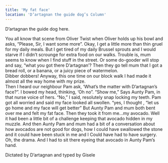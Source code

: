 ```yaml
---
title: 'My fat face'
location: 'D’artagnan the guide dog’s Column'
---
```

D’artagnan the guide dog here.

You all know that scene from Oliver Twist when Oliver holds up his bowl and asks, “Please, Sir, I want some more”.
Okay, I get a little more than thin gruel for my daily meals. But I get tired of my daily Brussel sprouts and I would starve if I didn’t scrounge for extra food on our walks.
Trouble is, mum seems to know when I find stuff in the street.  Or some do-gooder will stop and say, “what you got there D’artagnan’?
Then they go tell mum that I got a bread roll, or a banana, or a juicy piece of watermelon.  
Dibber dobbers!
Anyway, this one time on our block walk I had made it almost all the way home with my prize.   
Then I heard our neighbour Pam ask, ‘What’s the matter with D’artagnan’s face?”.
I bowed my head, thinking, ‘Oh no”.
“Show me,” Says Aunty Pam, in that nurse voice of hers.
“No,” I said, resolutely snap locking my teeth.
Pam got all worried and said my face looked all swollen.
“yes, I thought , “let us go home and my face will get better”
 But Aunty Pam and mum both bent over me and felt my fat face. Then they took it from me…my avocado.
Well it had been a little bit of a challenge keeping that avocado hidden in my muzzle.
And then Aunty Pam and mum had a bit of a conversation about how avocados are not good for dogs, how I could have swallowed the stone and it could have been stuck in me and I Could have had to have surgery.
Oh, the drama.  And I had to sit there eyeing that avocado in Aunty Pam’s hand. 
 
Dictated by D’artagnan and typed by Gisele
